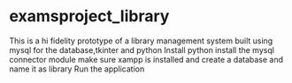 # examsproject_library
This is a hi fidelity prototype of a library management system built using mysql for the database,tkinter and python
Install python
install the mysql connector module 
make sure xampp is installed and create a database and name it as library 
Run the application 


